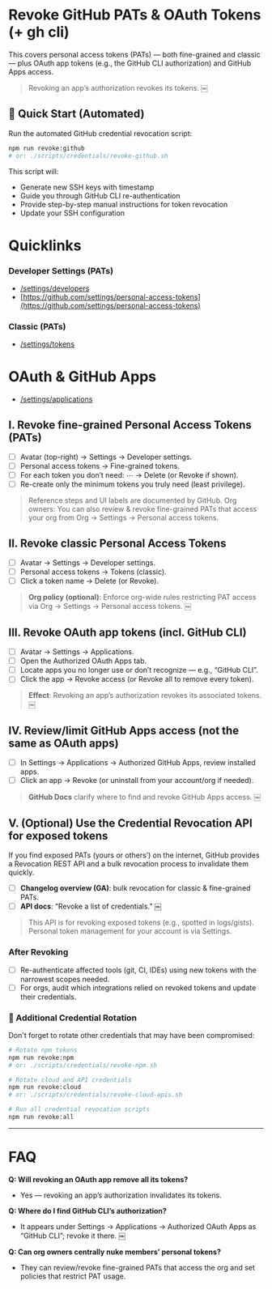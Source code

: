 # Revoke GitHub PATs & OAuth Tokens (+ gh cli)

This covers personal access tokens (PATs) — both fine-grained and classic — plus OAuth app tokens (e.g., the GitHub CLI authorization) and GitHub Apps access. 

> Revoking an app’s authorization revokes its tokens.  ￼

## 🚀 Quick Start (Automated)
Run the automated GitHub credential revocation script:
```bash
npm run revoke:github
# or: ./scripts/credentials/revoke-github.sh
```

This script will:
- Generate new SSH keys with timestamp
- Guide you through GitHub CLI re-authentication
- Provide step-by-step manual instructions for token revocation
- Update your SSH configuration

# Quicklinks
  ### Developer Settings (PATs)
  - [/settings/developers](https://github.com/settings/developers)
  - [https://github.com/settings/personal-access-tokens](https://github.com/settings/personal-access-tokens)
  ### Classic (PATs)
  - [/settings/tokens](https://github.com/settings/tokens)
  # OAuth & GitHub Apps
  - [/settings/applications](https://github.com/settings/applications)

## I. Revoke fine-grained Personal Access Tokens (PATs)

  - [ ] Avatar (top-right) → Settings → Developer settings.
  - [ ] Personal access tokens → Fine-grained tokens.
  - [ ] For each token you don’t need: ⋯ → Delete (or Revoke if shown).
  - [ ] Re-create only the minimum tokens you truly need (least privilege).

> Reference steps and UI labels are documented by GitHub. Org owners: You can also review & revoke fine-grained PATs that access your org from Org → Settings → Personal access tokens.

## II. Revoke classic Personal Access Tokens

- [ ] Avatar → Settings → Developer settings.
- [ ] Personal access tokens → Tokens (classic).
- [ ] Click a token name → Delete (or Revoke).

> **Org policy (optional)**: Enforce org-wide rules restricting PAT access via Org → Settings → Personal access tokens.  ￼

## III. Revoke OAuth app tokens (incl. GitHub CLI)

- [ ] Avatar → Settings → Applications.
- [ ] Open the Authorized OAuth Apps tab.
- [ ] Locate apps you no longer use or don’t recognize — e.g., “GitHub CLI”.
- [ ] Click the app → Revoke access (or Revoke all to remove every token).

> **Effect**: Revoking an app’s authorization revokes its associated tokens.  ￼

## IV. Review/limit GitHub Apps access (not the same as OAuth apps)

- [ ] In Settings → Applications → Authorized GitHub Apps, review installed apps.
- [ ] Click an app → Revoke (or uninstall from your account/org if needed).

> **GitHub Docs** clarify where to find and revoke GitHub Apps access.  ￼

## V. (Optional) Use the Credential Revocation API for exposed tokens

If you find exposed PATs (yours or others’) on the internet, GitHub provides a Revocation REST API and a bulk revocation process to invalidate them quickly.
  - [ ] **Changelog overview (GA)**: bulk revocation for classic & fine-grained PATs.
  - [ ] **API docs**: “Revoke a list of credentials.”  ￼

> This API is for revoking exposed tokens (e.g., spotted in logs/gists). Personal token management for your account is via Settings.

### After Revoking
- [ ] Re-authenticate affected tools (git, CI, IDEs) using new tokens with the narrowest scopes needed.
- [ ] For orgs, audit which integrations relied on revoked tokens and update their credentials.

### 🔄 Additional Credential Rotation
Don't forget to rotate other credentials that may have been compromised:
```bash
# Rotate npm tokens
npm run revoke:npm
# or: ./scripts/credentials/revoke-npm.sh

# Rotate cloud and API credentials
npm run revoke:cloud
# or: ./scripts/credentials/revoke-cloud-apis.sh

# Run all credential revocation scripts
npm run revoke:all
```

---

# FAQ

**Q: Will revoking an OAuth app remove all its tokens?**
- Yes — revoking an app’s authorization invalidates its tokens.

**Q: Where do I find GitHub CLI’s authorization?**
- It appears under Settings → Applications → Authorized OAuth Apps as “GitHub CLI”; revoke it there.  ￼

**Q: Can org owners centrally nuke members’ personal tokens?**
- They can review/revoke fine-grained PATs that access the org and set policies that restrict PAT usage.
